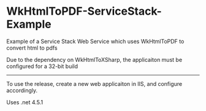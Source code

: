 WkHtmlToPDF-ServiceStack-Example
================================

Example of a Service Stack Web Service which uses WkHtmlToPDF to convert html to pdfs

Due to the dependency on WkHtmlToXSharp, the applicaiton must be configured for a 32-bit build

------------

To use the release, create a new web applicaiton in IIS, and configure accordingly.

Uses .net 4.5.1
